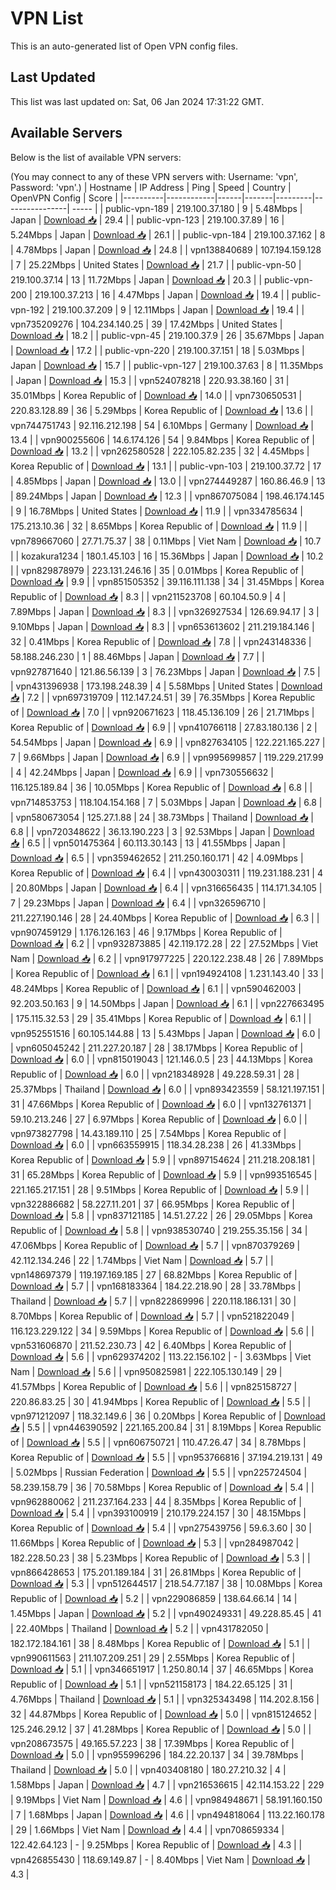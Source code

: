 # VPN List

This is an auto-generated list of Open VPN config files.

## Last Updated

This list was last updated on: Sat, 06 Jan 2024 17:31:22 GMT.

## Available Servers

Below is the list of available VPN servers:

(You may connect to any of these VPN servers with: Username: 'vpn', Password: 'vpn'.)
| Hostname | IP Address | Ping | Speed | Country | OpenVPN Config | Score |
|----------|------------|------|-------|---------|----------------| ----- |
| public-vpn-189 | 219.100.37.180 | 9 | 5.48Mbps | Japan | [Download 📥](./configs/server_0_JP.ovpn) | 29.4 |
| public-vpn-123 | 219.100.37.89 | 16 | 5.24Mbps | Japan | [Download 📥](./configs/server_1_JP.ovpn) | 26.1 |
| public-vpn-184 | 219.100.37.162 | 8 | 4.78Mbps | Japan | [Download 📥](./configs/server_2_JP.ovpn) | 24.8 |
| vpn138840689 | 107.194.159.128 | 7 | 25.22Mbps | United States | [Download 📥](./configs/server_3_US.ovpn) | 21.7 |
| public-vpn-50 | 219.100.37.14 | 13 | 11.72Mbps | Japan | [Download 📥](./configs/server_4_JP.ovpn) | 20.3 |
| public-vpn-200 | 219.100.37.213 | 16 | 4.47Mbps | Japan | [Download 📥](./configs/server_5_JP.ovpn) | 19.4 |
| public-vpn-192 | 219.100.37.209 | 9 | 12.11Mbps | Japan | [Download 📥](./configs/server_6_JP.ovpn) | 19.4 |
| vpn735209276 | 104.234.140.25 | 39 | 17.42Mbps | United States | [Download 📥](./configs/server_7_US.ovpn) | 18.2 |
| public-vpn-45 | 219.100.37.9 | 26 | 35.67Mbps | Japan | [Download 📥](./configs/server_8_JP.ovpn) | 17.2 |
| public-vpn-220 | 219.100.37.151 | 18 | 5.03Mbps | Japan | [Download 📥](./configs/server_9_JP.ovpn) | 15.7 |
| public-vpn-127 | 219.100.37.63 | 8 | 11.35Mbps | Japan | [Download 📥](./configs/server_10_JP.ovpn) | 15.3 |
| vpn524078218 | 220.93.38.160 | 31 | 35.01Mbps | Korea Republic of | [Download 📥](./configs/server_11_KR.ovpn) | 14.0 |
| vpn730650531 | 220.83.128.89 | 36 | 5.29Mbps | Korea Republic of | [Download 📥](./configs/server_12_KR.ovpn) | 13.6 |
| vpn744751743 | 92.116.212.198 | 54 | 6.10Mbps | Germany | [Download 📥](./configs/server_13_DE.ovpn) | 13.4 |
| vpn900255606 | 14.6.174.126 | 54 | 9.84Mbps | Korea Republic of | [Download 📥](./configs/server_14_KR.ovpn) | 13.2 |
| vpn262580528 | 222.105.82.235 | 32 | 4.45Mbps | Korea Republic of | [Download 📥](./configs/server_15_KR.ovpn) | 13.1 |
| public-vpn-103 | 219.100.37.72 | 17 | 4.85Mbps | Japan | [Download 📥](./configs/server_16_JP.ovpn) | 13.0 |
| vpn274449287 | 160.86.46.9 | 13 | 89.24Mbps | Japan | [Download 📥](./configs/server_17_JP.ovpn) | 12.3 |
| vpn867075084 | 198.46.174.145 | 9 | 16.78Mbps | United States | [Download 📥](./configs/server_18_US.ovpn) | 11.9 |
| vpn334785634 | 175.213.10.36 | 32 | 8.65Mbps | Korea Republic of | [Download 📥](./configs/server_19_KR.ovpn) | 11.9 |
| vpn789667060 | 27.71.75.37 | 38 | 0.11Mbps | Viet Nam | [Download 📥](./configs/server_20_VN.ovpn) | 10.7 |
| kozakura1234 | 180.1.45.103 | 16 | 15.36Mbps | Japan | [Download 📥](./configs/server_21_JP.ovpn) | 10.2 |
| vpn829878979 | 223.131.246.16 | 35 | 0.01Mbps | Korea Republic of | [Download 📥](./configs/server_22_KR.ovpn) | 9.9 |
| vpn851505352 | 39.116.111.138 | 34 | 31.45Mbps | Korea Republic of | [Download 📥](./configs/server_23_KR.ovpn) | 8.3 |
| vpn211523708 | 60.104.50.9 | 4 | 7.89Mbps | Japan | [Download 📥](./configs/server_24_JP.ovpn) | 8.3 |
| vpn326927534 | 126.69.94.17 | 3 | 9.10Mbps | Japan | [Download 📥](./configs/server_25_JP.ovpn) | 8.3 |
| vpn653613602 | 211.219.184.146 | 32 | 0.41Mbps | Korea Republic of | [Download 📥](./configs/server_26_KR.ovpn) | 7.8 |
| vpn243148336 | 58.188.246.230 | 1 | 88.46Mbps | Japan | [Download 📥](./configs/server_27_JP.ovpn) | 7.7 |
| vpn927871640 | 121.86.56.139 | 3 | 76.23Mbps | Japan | [Download 📥](./configs/server_28_JP.ovpn) | 7.5 |
| vpn431396938 | 173.198.248.39 | 4 | 5.58Mbps | United States | [Download 📥](./configs/server_29_US.ovpn) | 7.2 |
| vpn697319709 | 112.147.24.51 | 39 | 76.35Mbps | Korea Republic of | [Download 📥](./configs/server_30_KR.ovpn) | 7.0 |
| vpn920671623 | 118.45.136.109 | 26 | 21.71Mbps | Korea Republic of | [Download 📥](./configs/server_31_KR.ovpn) | 6.9 |
| vpn410766118 | 27.83.180.136 | 2 | 54.54Mbps | Japan | [Download 📥](./configs/server_32_JP.ovpn) | 6.9 |
| vpn827634105 | 122.221.165.227 | 7 | 9.66Mbps | Japan | [Download 📥](./configs/server_33_JP.ovpn) | 6.9 |
| vpn995699857 | 119.229.217.99 | 4 | 42.24Mbps | Japan | [Download 📥](./configs/server_34_JP.ovpn) | 6.9 |
| vpn730556632 | 116.125.189.84 | 36 | 10.05Mbps | Korea Republic of | [Download 📥](./configs/server_35_KR.ovpn) | 6.8 |
| vpn714853753 | 118.104.154.168 | 7 | 5.03Mbps | Japan | [Download 📥](./configs/server_36_JP.ovpn) | 6.8 |
| vpn580673054 | 125.27.1.88 | 24 | 38.73Mbps | Thailand | [Download 📥](./configs/server_37_TH.ovpn) | 6.8 |
| vpn720348622 | 36.13.190.223 | 3 | 92.53Mbps | Japan | [Download 📥](./configs/server_38_JP.ovpn) | 6.5 |
| vpn501475364 | 60.113.30.143 | 13 | 41.55Mbps | Japan | [Download 📥](./configs/server_39_JP.ovpn) | 6.5 |
| vpn359462652 | 211.250.160.171 | 42 | 4.09Mbps | Korea Republic of | [Download 📥](./configs/server_40_KR.ovpn) | 6.4 |
| vpn430030311 | 119.231.188.231 | 4 | 20.80Mbps | Japan | [Download 📥](./configs/server_41_JP.ovpn) | 6.4 |
| vpn316656435 | 114.171.34.105 | 7 | 29.23Mbps | Japan | [Download 📥](./configs/server_42_JP.ovpn) | 6.4 |
| vpn326596710 | 211.227.190.146 | 28 | 24.40Mbps | Korea Republic of | [Download 📥](./configs/server_43_KR.ovpn) | 6.3 |
| vpn907459129 | 1.176.126.163 | 46 | 9.17Mbps | Korea Republic of | [Download 📥](./configs/server_44_KR.ovpn) | 6.2 |
| vpn932873885 | 42.119.172.28 | 22 | 27.52Mbps | Viet Nam | [Download 📥](./configs/server_45_VN.ovpn) | 6.2 |
| vpn917977225 | 220.122.238.48 | 26 | 7.89Mbps | Korea Republic of | [Download 📥](./configs/server_46_KR.ovpn) | 6.1 |
| vpn194924108 | 1.231.143.40 | 33 | 48.24Mbps | Korea Republic of | [Download 📥](./configs/server_47_KR.ovpn) | 6.1 |
| vpn590462003 | 92.203.50.163 | 9 | 14.50Mbps | Japan | [Download 📥](./configs/server_48_JP.ovpn) | 6.1 |
| vpn227663495 | 175.115.32.53 | 29 | 35.41Mbps | Korea Republic of | [Download 📥](./configs/server_49_KR.ovpn) | 6.1 |
| vpn952551516 | 60.105.144.88 | 13 | 5.43Mbps | Japan | [Download 📥](./configs/server_50_JP.ovpn) | 6.0 |
| vpn605045242 | 211.227.20.187 | 28 | 38.17Mbps | Korea Republic of | [Download 📥](./configs/server_51_KR.ovpn) | 6.0 |
| vpn815019043 | 121.146.0.5 | 23 | 44.13Mbps | Korea Republic of | [Download 📥](./configs/server_52_KR.ovpn) | 6.0 |
| vpn218348928 | 49.228.59.31 | 28 | 25.37Mbps | Thailand | [Download 📥](./configs/server_53_TH.ovpn) | 6.0 |
| vpn893423559 | 58.121.197.151 | 31 | 47.66Mbps | Korea Republic of | [Download 📥](./configs/server_54_KR.ovpn) | 6.0 |
| vpn132761371 | 59.10.213.246 | 27 | 6.97Mbps | Korea Republic of | [Download 📥](./configs/server_55_KR.ovpn) | 6.0 |
| vpn973827798 | 14.43.189.110 | 25 | 7.54Mbps | Korea Republic of | [Download 📥](./configs/server_56_KR.ovpn) | 6.0 |
| vpn663559915 | 118.34.28.238 | 26 | 41.33Mbps | Korea Republic of | [Download 📥](./configs/server_57_KR.ovpn) | 5.9 |
| vpn897154624 | 211.218.208.181 | 31 | 65.28Mbps | Korea Republic of | [Download 📥](./configs/server_58_KR.ovpn) | 5.9 |
| vpn993516545 | 221.165.217.151 | 28 | 9.51Mbps | Korea Republic of | [Download 📥](./configs/server_59_KR.ovpn) | 5.9 |
| vpn322886682 | 58.227.11.201 | 37 | 66.95Mbps | Korea Republic of | [Download 📥](./configs/server_60_KR.ovpn) | 5.8 |
| vpn837121185 | 14.51.27.22 | 26 | 29.05Mbps | Korea Republic of | [Download 📥](./configs/server_61_KR.ovpn) | 5.8 |
| vpn938530740 | 219.255.35.156 | 34 | 47.06Mbps | Korea Republic of | [Download 📥](./configs/server_62_KR.ovpn) | 5.7 |
| vpn870379269 | 42.112.134.246 | 22 | 1.74Mbps | Viet Nam | [Download 📥](./configs/server_63_VN.ovpn) | 5.7 |
| vpn148697379 | 119.197.169.185 | 27 | 68.82Mbps | Korea Republic of | [Download 📥](./configs/server_64_KR.ovpn) | 5.7 |
| vpn168183364 | 184.22.218.90 | 28 | 33.78Mbps | Thailand | [Download 📥](./configs/server_65_TH.ovpn) | 5.7 |
| vpn822869996 | 220.118.186.131 | 30 | 8.70Mbps | Korea Republic of | [Download 📥](./configs/server_66_KR.ovpn) | 5.7 |
| vpn521822049 | 116.123.229.122 | 34 | 9.59Mbps | Korea Republic of | [Download 📥](./configs/server_67_KR.ovpn) | 5.6 |
| vpn531606870 | 211.52.230.73 | 42 | 6.40Mbps | Korea Republic of | [Download 📥](./configs/server_68_KR.ovpn) | 5.6 |
| vpn629374202 | 113.22.156.102 | - | 3.63Mbps | Viet Nam | [Download 📥](./configs/server_69_VN.ovpn) | 5.6 |
| vpn950825981 | 222.105.130.149 | 29 | 41.57Mbps | Korea Republic of | [Download 📥](./configs/server_70_KR.ovpn) | 5.6 |
| vpn825158727 | 220.86.83.25 | 30 | 41.94Mbps | Korea Republic of | [Download 📥](./configs/server_71_KR.ovpn) | 5.5 |
| vpn971212097 | 118.32.149.6 | 36 | 0.20Mbps | Korea Republic of | [Download 📥](./configs/server_72_KR.ovpn) | 5.5 |
| vpn446390592 | 221.165.200.84 | 31 | 8.19Mbps | Korea Republic of | [Download 📥](./configs/server_73_KR.ovpn) | 5.5 |
| vpn606750721 | 110.47.26.47 | 34 | 8.78Mbps | Korea Republic of | [Download 📥](./configs/server_74_KR.ovpn) | 5.5 |
| vpn953766816 | 37.194.219.131 | 49 | 5.02Mbps | Russian Federation | [Download 📥](./configs/server_75_RU.ovpn) | 5.5 |
| vpn225724504 | 58.239.158.79 | 36 | 70.58Mbps | Korea Republic of | [Download 📥](./configs/server_76_KR.ovpn) | 5.4 |
| vpn962880062 | 211.237.164.233 | 44 | 8.35Mbps | Korea Republic of | [Download 📥](./configs/server_77_KR.ovpn) | 5.4 |
| vpn393100919 | 210.179.224.157 | 30 | 48.15Mbps | Korea Republic of | [Download 📥](./configs/server_78_KR.ovpn) | 5.4 |
| vpn275439756 | 59.6.3.60 | 30 | 11.66Mbps | Korea Republic of | [Download 📥](./configs/server_79_KR.ovpn) | 5.3 |
| vpn284987042 | 182.228.50.23 | 38 | 5.23Mbps | Korea Republic of | [Download 📥](./configs/server_80_KR.ovpn) | 5.3 |
| vpn866428653 | 175.201.189.184 | 31 | 26.81Mbps | Korea Republic of | [Download 📥](./configs/server_81_KR.ovpn) | 5.3 |
| vpn512644517 | 218.54.77.187 | 38 | 10.08Mbps | Korea Republic of | [Download 📥](./configs/server_82_KR.ovpn) | 5.2 |
| vpn229086859 | 138.64.66.14 | 14 | 1.45Mbps | Japan | [Download 📥](./configs/server_83_JP.ovpn) | 5.2 |
| vpn490249331 | 49.228.85.45 | 41 | 22.40Mbps | Thailand | [Download 📥](./configs/server_84_TH.ovpn) | 5.2 |
| vpn431782050 | 182.172.184.161 | 38 | 8.48Mbps | Korea Republic of | [Download 📥](./configs/server_85_KR.ovpn) | 5.1 |
| vpn990611563 | 211.107.209.251 | 29 | 2.55Mbps | Korea Republic of | [Download 📥](./configs/server_86_KR.ovpn) | 5.1 |
| vpn346651917 | 1.250.80.14 | 37 | 46.65Mbps | Korea Republic of | [Download 📥](./configs/server_87_KR.ovpn) | 5.1 |
| vpn521158173 | 184.22.65.125 | 31 | 4.76Mbps | Thailand | [Download 📥](./configs/server_88_TH.ovpn) | 5.1 |
| vpn325343498 | 114.202.8.156 | 32 | 44.87Mbps | Korea Republic of | [Download 📥](./configs/server_89_KR.ovpn) | 5.0 |
| vpn815124652 | 125.246.29.12 | 37 | 41.28Mbps | Korea Republic of | [Download 📥](./configs/server_90_KR.ovpn) | 5.0 |
| vpn208673575 | 49.165.57.223 | 38 | 17.39Mbps | Korea Republic of | [Download 📥](./configs/server_91_KR.ovpn) | 5.0 |
| vpn955996296 | 184.22.20.137 | 34 | 39.78Mbps | Thailand | [Download 📥](./configs/server_92_TH.ovpn) | 5.0 |
| vpn403408180 | 180.27.210.32 | 4 | 1.58Mbps | Japan | [Download 📥](./configs/server_93_JP.ovpn) | 4.7 |
| vpn216536615 | 42.114.153.22 | 229 | 9.19Mbps | Viet Nam | [Download 📥](./configs/server_94_VN.ovpn) | 4.6 |
| vpn984948671 | 58.191.160.150 | 7 | 1.68Mbps | Japan | [Download 📥](./configs/server_95_JP.ovpn) | 4.6 |
| vpn494818064 | 113.22.160.178 | 29 | 1.66Mbps | Viet Nam | [Download 📥](./configs/server_96_VN.ovpn) | 4.4 |
| vpn708659334 | 122.42.64.123 | - | 9.25Mbps | Korea Republic of | [Download 📥](./configs/server_97_KR.ovpn) | 4.3 |
| vpn426855430 | 118.69.149.87 | - | 8.40Mbps | Viet Nam | [Download 📥](./configs/server_98_VN.ovpn) | 4.3 |
